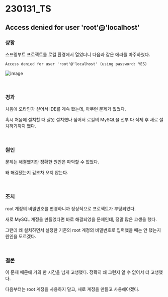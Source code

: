 # 230131_TS

## Access denied for user 'root'@'localhost'

### 상황

스프링부트 프로젝트를 로컬 환경에서 열었더니 다음과 같은 에러를 마주하였다.

```
Access denied for user 'root'@'localhost' (using password: YES)
```

![image](https://user-images.githubusercontent.com/93081720/215668464-1bc6faca-28f7-4a30-af9e-4d4530009cb5.png)

<br>

### 경과

처음에 오타인가 싶어서 IDE를 계속 봤는데, 아무런 문제가 없었다.

혹시 처음에 설치할 때 잘못 설치했나 싶어서 로컬의 MySQL을 전부 다 삭제 후 새로 설치하기까지 했다.

<br>

### 원인

문제는 해결했지만 정확한 원인은 파악할 수 없었다.

왜 해결됐는지 감조차 오지 않는다.

<br>

### 조치

root 계정의 비밀번호를 변경하니까 정상적으로 프로젝트가 부팅되었다.

새로 MySQL 계정을 만들었다면 바로 해결되었을 문제인데, 정말 많은 고생을 했다.

그런데 왜 설치하면서 설정한 기존의 root 계정의 비밀번호로 입력했을 때는 안 됐는지 원인을 모르겠다.

<br>

### 결론

이 문제 때문에 거의 한 시간을 넘게 고생했다. 정확히 왜 그런지 알 수 없어서 더 고생했다.

다음부터는 root 계정을 사용하지 말고, 새로 계정을 만들고 사용해야겠다.
